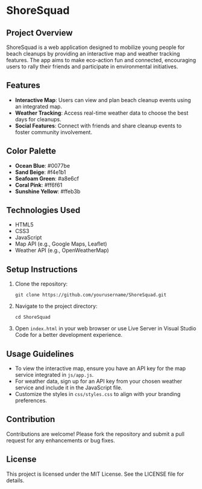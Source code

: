 # ShoreSquad

## Project Overview
ShoreSquad is a web application designed to mobilize young people for beach cleanups by providing an interactive map and weather tracking features. The app aims to make eco-action fun and connected, encouraging users to rally their friends and participate in environmental initiatives.

## Features
- **Interactive Map**: Users can view and plan beach cleanup events using an integrated map.
- **Weather Tracking**: Access real-time weather data to choose the best days for cleanups.
- **Social Features**: Connect with friends and share cleanup events to foster community involvement.

## Color Palette
- **Ocean Blue**: #0077be
- **Sand Beige**: #f4e1b1
- **Seafoam Green**: #a8e6cf
- **Coral Pink**: #ff6f61
- **Sunshine Yellow**: #ffeb3b

## Technologies Used
- HTML5
- CSS3
- JavaScript
- Map API (e.g., Google Maps, Leaflet)
- Weather API (e.g., OpenWeatherMap)

## Setup Instructions
1. Clone the repository:
   ```
   git clone https://github.com/yourusername/ShoreSquad.git
   ```
2. Navigate to the project directory:
   ```
   cd ShoreSquad
   ```
3. Open `index.html` in your web browser or use Live Server in Visual Studio Code for a better development experience.

## Usage Guidelines
- To view the interactive map, ensure you have an API key for the map service integrated in `js/app.js`.
- For weather data, sign up for an API key from your chosen weather service and include it in the JavaScript file.
- Customize the styles in `css/styles.css` to align with your branding preferences.

## Contribution
Contributions are welcome! Please fork the repository and submit a pull request for any enhancements or bug fixes.

## License
This project is licensed under the MIT License. See the LICENSE file for details.